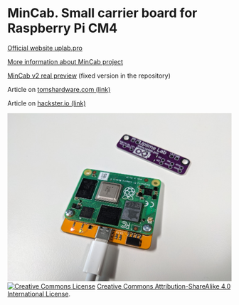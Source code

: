 # MinCab. Small carrier board for Raspberry Pi CM4

[Official website uplab.pro](https://uplab.pro/ls/)

[More information about MinCab project](https://uplab.pro/2021/10/mincab/)

[MinCab v2 real preview](https://twitter.com/Merocle/status/1486014687162552329) (fixed version in the repository)

Article on [tomshardware.com (link)](https://www.tomshardware.com/news/raspberry-pi-compute-module-4-mincab)

Article on [hackster.io (link)](https://www.hackster.io/news/ivan-kuleshov-s-mincab-is-the-smallest-functional-raspberry-pi-compute-module-4-carrier-board-yet-b1cacfa2abad)

![Uptime MinCab carrier board for Raspberry Pi CM4](/MinCab_v1.jpg?raw=true "Uptime MinCab carrier board for Raspberry Pi CM4")
</br>
<a rel="license" href="https://creativecommons.org/licenses/by-sa/4.0/"><img alt="Creative Commons License" style="border-width:0" src="https://i.creativecommons.org/l/by-sa/4.0/80x15.png" /></a> <a rel="license" href="https://creativecommons.org/licenses/by-sa/4.0/">Creative Commons Attribution-ShareAlike 4.0 International License</a>.
